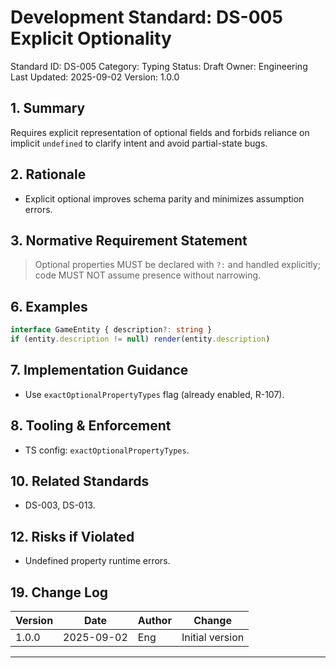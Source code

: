 # Development Standard: DS-005 Explicit Optionality

Standard ID: DS-005
Category: Typing
Status: Draft
Owner: Engineering
Last Updated: 2025-09-02
Version: 1.0.0

## 1. Summary

Requires explicit representation of optional fields and forbids reliance on implicit `undefined` to clarify intent and avoid partial-state bugs.

## 2. Rationale

- Explicit optional improves schema parity and minimizes assumption errors.

## 3. Normative Requirement Statement

> Optional properties MUST be declared with `?:` and handled explicitly; code MUST NOT assume presence without narrowing.

## 6. Examples

```ts
interface GameEntity { description?: string }
if (entity.description != null) render(entity.description)
```

## 7. Implementation Guidance

- Use `exactOptionalPropertyTypes` flag (already enabled, R-107).

## 8. Tooling & Enforcement

- TS config: `exactOptionalPropertyTypes`.

## 10. Related Standards

- DS-003, DS-013.

## 12. Risks if Violated

- Undefined property runtime errors.

## 19. Change Log

| Version | Date | Author | Change |
| ------- | ---- | ------ | ------ |
| 1.0.0 | 2025-09-02 | Eng | Initial version |

---
